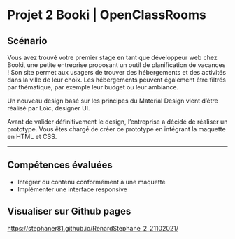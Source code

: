 # Projet 2 Booki | OpenClassRooms


## Scénario

Vous avez trouvé votre premier stage en tant que développeur web chez Booki, une petite entreprise proposant un outil de planification de vacances ! Son site permet aux usagers de trouver des hébergements et des activités dans la ville de leur choix. Les hébergements peuvent également être filtrés par thématique, par exemple leur budget ou leur ambiance.

Un nouveau design basé sur les principes du Material Design vient d’être réalisé par Loïc, designer UI.

Avant de valider définitivement le design, l’entreprise a décidé de réaliser un prototype. Vous êtes chargé de créer ce prototype en intégrant la maquette en HTML et CSS.

---

## Compétences évaluées

- Intégrer du contenu conformément à une maquette
- Implémenter une interface responsive


## Visualiser sur Github pages

https://stephaner81.github.io/RenardStephane_2_21102021/